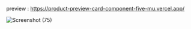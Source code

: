 preview : https://product-preview-card-component-five-mu.vercel.app/

![Screenshot (75)](https://github.com/night-sornram/product-preview-card-component/assets/136814474/df605d3d-1083-47a5-a191-5e452b9c20de)
